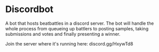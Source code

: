 # Discordbot
A bot that hosts beatbattles in a discord server. The bot will handle the whole process from queueing up battlers to posting samples, taking submissions and votes and finally presenting a winner.

Join the server where it's running here:
discord.gg/HxywTd8
